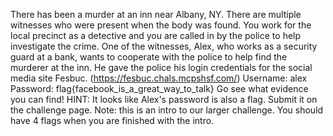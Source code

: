 There has been a murder at an inn near Albany, NY. There are multiple witnesses who were present when the body was found. You work for the local precinct as a detective and you are called in by the police to help investigate the crime. One of the witnesses, Alex, who works as a security guard at a bank, wants to cooperate with the police to help find the murderer at the inn. He gave the police his login credentials for the social media site Fesbuc. (https://fesbuc.chals.mcpshsf.com/)
Username: alex
Password: flag{facebook_is_a_great_way_to_talk}
Go see what evidence you can find! HINT: It looks like Alex's password is also a flag. Submit it on the challenge page. Note: this is an intro to our larger challenge. You should have 4 flags when you are finished with the intro.